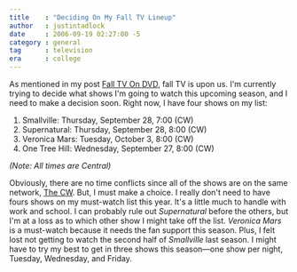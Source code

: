 ```yaml
---
title    : "Deciding On My Fall TV Lineup"
author   : justintadlock
date     : 2006-09-19 02:27:00 -5
category : general
tag      : television
era      : college
---
```


As mentioned in my post <a href="/archives/2006/09/14/fall-tv-on-dvd" title="Fall TV On DVD"> Fall TV On DVD</a>, fall TV is upon us.  I'm currently trying to decide what shows I'm going to watch this upcoming season, and I need to make a decision soon.  Right now, I have four shows on my list:

<ol>
<li>Smallville: Thursday, September 28, 7:00 (CW)</li>
<li>Supernatural: Thursday, September 28, 8:00 (CW)</li>
<li>Veronica Mars: Tuesday, October 3, 8:00 (CW)</li>
<li>One Tree Hill: Wednesday, September 27, 8:00 (CW)</li>
</ol>

<em>(Note: All times are Central)</em>

Obviously, there are no time conflicts since all of the shows are on the same network, <a href="http://www.cwtv.com" title="The CW Website" rel="external"> The CW</a>.  But, I must make a choice.  I really don't need to have fours shows on my must-watch list this year.  It's a little much to handle with work and school.  I can probably rule out <i> Supernatural</i> before the others, but I'm at a loss as to which other show I might take off the list.  <i> Veronica Mars</i> is a must-watch because it needs the fan support this season.  Plus, I felt lost not getting to watch the second half of <i> Smallville</i> last season.  I might have to try my best to get in three shows this season&mdash;one show per night, Tuesday, Wednesday, and Friday.
